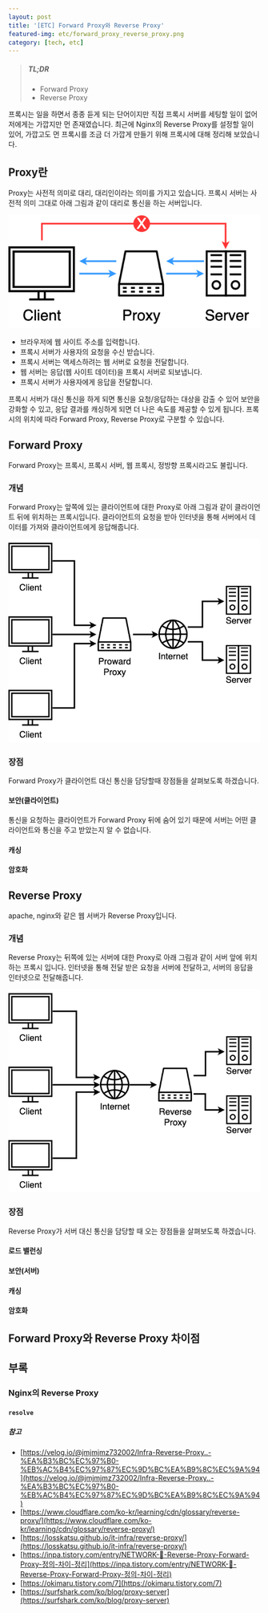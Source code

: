 ```yaml
---
layout: post
title: '[ETC] Forward Proxy와 Reverse Proxy'
featured-img: etc/forward_proxy_reverse_proxy.png
category: [tech, etc]
---
```


> ##### TL;DR
> - Forward Proxy
> - Reverse Proxy

프록시는 일을 하면서 종종 듣게 되는 단어이지만 직접 프록시 서버를 세팅할 일이 없어 저에게는 가깝지만 먼 존재였습니다. 최근에 Nginx의 Reverse Proxy를 설정할 일이 있어, 가깝고도 먼 프록시를 조금 더 가깝게 만들기 위해 프록시에 대해 정리해 보았습니다.

## Proxy란
Proxy는 사전적 의미로 대리, 대리인이라는 의미를 가지고 있습니다. 프록시 서버는 사전적 의미 그대로 아래 그림과 같이 대리로 통신을 하는 서버입니다.

![Proxy](/assets/img/posts/etc/proxy.png)

- 브라우저에 웹 사이트 주소를 입력합니다.
- 프록시 서버가 사용자의 요청을 수신 받습니다.
- 프록시 서버는 액세스하려는 웹 서버로 요청을 전달합니다.
- 웹 서버는 응답(웹 사이트 데이터)을 프록시 서버로 되보냅니다.
- 프록시 서버가 사용자에게 응답을 전달합니다.

프록시 서버가 대신 통신을 하게 되면 통신을 요청/응답하는 대상을 감출 수 있어 보안을 강화할 수 있고, 응답 결과를 캐싱하게 되면 더 나은 속도를 제공할 수 있게 됩니다. 프록시의 위치에 따라 Forward Proxy, Reverse Proxy로 구분할 수 있습니다.

## Forward Proxy
Forward Proxy는 프록시, 프록시 서버, 웹 프록시, 정방향 프록시라고도 불립니다.

### 개념
Forward Proxy는 앞쪽에 있는 클라이언트에 대한 Proxy로 아래 그림과 같이 클라이언트 뒤에 위치하는 프록시입니다. 클라이언트의 요청을 받아 인터넷을 통해 서버에서 데이터를 가져와 클라이언트에게 응답해줍니다.

![Forward Proxy](/assets/img/posts/etc/forward_proxy.png)

### 장점
Forward Proxy가 클라이언트 대신 통신을 담당할때 장점들을 살펴보도록 하겠습니다.

#### 보안(클라이언트)
통신을 요청하는 클라이언트가 Forward Proxy 뒤에 숨어 있기 때문에 서버는 어떤 클라이언트와 통신을 주고 받았는지 알 수 없습니다.

#### 캐싱
#### 암호화

## Reverse Proxy
apache, nginx와 같은 웹 서버가 Reverse Proxy입니다.

### 개념
Reverse Proxy는 뒤쪽에 있는 서버에 대한 Proxy로 아래 그림과 같이 서버 앞에 위치하는 프록시 입니다. 인터넷을 통해 전달 받은 요청을 서버에 전달하고, 서버의 응답을 인터넷으로 전달해줍니다.

![Reverse Proxy](/assets/img/posts/etc/reverse_proxy.png)

### 장점
Reverse Proxy가 서버 대신 통신을 담당할 때 오는 장점들을 살펴보도록 하겠습니다.

#### 로드 밸런싱
#### 보안(서버)
#### 캐싱
#### 암호화

## Forward Proxy와 Reverse Proxy 차이점

## 부록

### Nginx의 Reverse Proxy

#### `resolve`

##### 참고
- [https://velog.io/@jmjmjmz732002/Infra-Reverse-Proxy..-%EA%B3%BC%EC%97%B0-%EB%AC%B4%EC%97%87%EC%9D%BC%EA%B9%8C%EC%9A%94](https://velog.io/@jmjmjmz732002/Infra-Reverse-Proxy..-%EA%B3%BC%EC%97%B0-%EB%AC%B4%EC%97%87%EC%9D%BC%EA%B9%8C%EC%9A%94)
- [https://www.cloudflare.com/ko-kr/learning/cdn/glossary/reverse-proxy/](https://www.cloudflare.com/ko-kr/learning/cdn/glossary/reverse-proxy/)
- [https://losskatsu.github.io/it-infra/reverse-proxy/](https://losskatsu.github.io/it-infra/reverse-proxy/)
- [https://inpa.tistory.com/entry/NETWORK-📡-Reverse-Proxy-Forward-Proxy-정의-차이-정리](https://inpa.tistory.com/entry/NETWORK-📡-Reverse-Proxy-Forward-Proxy-정의-차이-정리)
- [https://okimaru.tistory.com/7](https://okimaru.tistory.com/7)
- [https://surfshark.com/ko/blog/proxy-server](https://surfshark.com/ko/blog/proxy-server)
